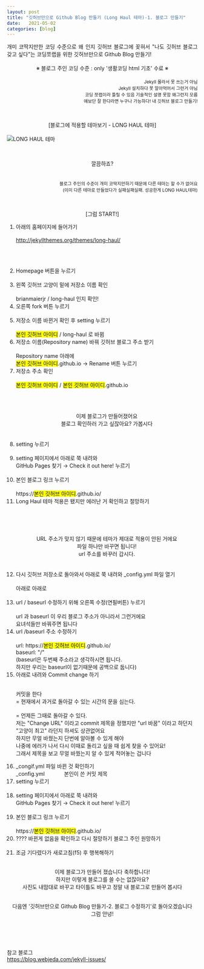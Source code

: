 ```yaml
---
layout: post
title: "깃허브만으로 Github Blog 만들기 (Long Haul 테마)-1. 블로그 만들기"
date:   2021-05-02
categories: [blog]
---
```



<p>
<div style="text-align:justify">개미 코딱지만한 코딩 수준으로 왜 인지 깃허브 블로그에 꽂혀서 "나도 깃허브 블로그 갖고 싶다"는 코딩쪼랩을 위한 깃허브만으로 Github Blog 만들기!</div><br />
<div style="text-align:center">※ 블로그 주인 코딩 수준 : only '생활코딩 html 기초' 수료 ※</div><br />
<div style="text-align:right"><small>Jekyll 몰라서 못 쓰는거 아님<br />
   Jekyll 설치하다 못 알아먹어서 그런거 아님<br />
  코딩 쪼랩이라 틀릴 수 있음 기술적인 설명 못함 왜그런지 모름<br />
  얘보단 잘 한다라면 누구나 가능하다! 내 깃허브 블로그 만들기!</small></div>
</p>
<br />

<p>
<div style="text-align:center">[블로그에 적용할 테마보기 - LONG HAUL 테마]</div>
<br />
<img src="{{ '/assets/210502/1.png' | prepend: site.baseurl }}" alt="LONG HAUL 테마"></p>

<p>
<br />
<div style="text-align:center">깔끔하죠?</div><br />
<br />
<div style="text-align:right"><small>블로그 주인의 수준이 개미 코딱지만하기 때문에 다른 테마는 할 수가 없어요<br />
(이미 다른 테마로 만들었다가 실패실패실패. 성공한게 LONG HAUL테마)</small></div>
</p>

<br />
<p><div style="text-align:center">[그럼 START!]</div></p>

<ol>
    <li>아래의 홈페이지에 들어가기</li>
<br />
<a href=" http://jekyllthemes.org/themes/long-haul/" target="_blank">http://jekyllthemes.org/themes/long-haul/</a>

<br /><br />
 <li>Homepage 버튼을 누르기</li> 
<br />
<img src="{{ '/assets/210502/2.jpg' | prepend: site.baseurl }}" alt="">


<br />
 <li>왼쪽 깃허브 고양이 밑에 저장소 이름 확인</li><br />
brianmaierjr / long-haul 인지 확인! 
<img src="{{ '/assets/210502/3.jpg' | prepend: site.baseurl }}" alt="">

<br />
 <li>오른쪽 fork 버튼 누르기</li> 
<br />
<img src="{{ '/assets/210502/4.jpg' | prepend: site.baseurl }}" alt="">

<br />
 <li>저장소 이름 바뀐거 확인 후 setting 누르기</li>
 <br />
<span style="background-color:yellow">본인 깃허브 아이디</span> / long-haul 로 바뀜 

<br />
<img src="{{ '/assets/210502/5.jpg' | prepend: site.baseurl }}" alt="">

<br />
 <li>저장소 이름(Repository name) 바꿔 깃허브 블로그 주소 받기 </li> 
 <br />
Repository name 아래에 <br />
<span style="background-color:yellow">본인 깃허브 아이디</span>.github.io   →  Rename 버튼 누르기 
<br />
<img src="{{ '/assets/210502/6.jpg' | prepend: site.baseurl }}" alt="">

<br />
 <li>저장소 주소 확인 </li> <br />
<span style="background-color:yellow">본인 깃허브 아이디</span> / <span style="background-color:yellow">본인 깃허브 아이디</span>.github.io 
<br />
<img src="{{ '/assets/210502/7.jpg' | prepend: site.baseurl }}" alt="">

<br /><br />
<div style="text-align:center">이제 블로그가 만들어졌어요 <br />
블로그 확인하러 가고 싶잖아요? 가봅시다</div><br />
<br />
 <li>setting 누르기 </li> 
<br />
<img src="{{ '/assets/210502/8.jpg' | prepend: site.baseurl }}" alt="">

<br />
 <li>setting 페이지에서 아래로 쭉 내려와<br/> 
   GitHub Pages 찾기  →  Check it out here! 누르기 </li> 
<br />
<img src="{{ '/assets/210502/9.jpg' | prepend: site.baseurl }}" alt="">

<br />
 <li>본인 블로그 링크 누르기</li> <br />
https://<span style="background-color:yellow">본인 깃허브 아이디</span>.github.io/
<br />
<img src="{{ '/assets/210502/10.jpg' | prepend: site.baseurl }}" alt="">

<br />
 <li>Long Haul 테마 적용은 됐지만 에러난 거 확인하고 절망하기</li> 
<br />
<img src="{{ '/assets/210502/11.png' | prepend: site.baseurl }}" alt="">

<br /><br />
<div style="text-align:center">URL 주소가 맞지 않기 때문에 테마가 제대로 적용이 안된 거에요<br /> 
파일 하나만 바꾸면 됩니다!<br />
url 주소를 바꾸러 갑시다.</div><br />

<br />
 <li>다시 깃허브 저장소로 돌아와서 아래로 쭉 내려와 _config.yml 파일 열기 </li> 
<br />
<img src="{{ '/assets/210502/12.jpg' | prepend: site.baseurl }}" alt="">
<br />
아래로 아래로<br /><br />
<img src="{{ '/assets/210502/13.jpg' | prepend: site.baseurl }}" alt="">

<br />
 <li>url / baseurl 수정하기 위해 오른쪽 수정(연필버튼) 누르기</li> 
<br />
 url 과 baseurl 이 우리 블로그 주소가 아니라서 그런거에요 
<br />
요녀석들만 바꿔주면 됩니다  
<br />
<img src="{{ '/assets/210502/14.jpg' | prepend: site.baseurl }}" alt="">

<br />
 <li>url /baseurl 주소 수정하기</li><br /> 
url: https://<span style="background-color:yellow">본인 깃허브 아이디</span>.github.io/<br /> 
baseurl: "/" 
<br />
(baseurl은 두번째 주소라고 생각하시면 됩니다.<br />
하지만 우리는 baseurl이 없기때문에 공백으로 둡니다)
<br />
<img src="{{ '/assets/210502/15.jpg' | prepend: site.baseurl }}" alt="">

<br />
 <li>아래로 내려와 Commit change 하기</li><br /> 

커밋을 한다<br /> 
= 현재에서 과거로 돌아갈 수 있는 시간의 문을 심는다.<br />  
= 언제든 그때로 돌아갈 수 있다.<br /> 
저는 "Change URL" 이라고 commit 제목을 정했지만 "url 바꿈" 이라고 하던지 "고양이 최고" 라던지 하셔도 상관없어요<br /> 
하지만 무얼 바꿨는지 단번에 알아볼 수 있게 해야 <br />
나중에 에러가 나서 다시 이때로 돌리고 싶을 때 쉽게 찾을 수 있어요!<br /> 
그래서 제목을 보고 무얼 바꿨는지 알 수 있게 적어놓는 겁니다<br />

<img src="{{ '/assets/210502/16.jpg' | prepend: site.baseurl }}" alt="">

<br />
 <li>_congif.yml 파일 바뀐 것 확인하기</li> 
     _config.yml &nbsp;&nbsp;&nbsp;&nbsp;&nbsp;&nbsp;&nbsp;&nbsp;&nbsp;&nbsp;&nbsp;&nbsp;본인이 쓴 커밋 제목 
<br />
<img src="{{ '/assets/210502/17.jpg' | prepend: site.baseurl }}" alt="">

<br />
 <li>setting 누르기 </li> 
<br />
<img src="{{ '/assets/210502/8.jpg' | prepend: site.baseurl }}" alt="">

<br />
 <li>setting 페이지에서 아래로 쭉 내려와<br/> 
   GitHub Pages 찾기  →  Check it out here! 누르기 </li> 
<br />
<img src="{{ '/assets/210502/9.jpg' | prepend: site.baseurl }}" alt="">

<br />
 <li>본인 블로그 링크 누르기</li> <br />
https://<span style="background-color:yellow">본인 깃허브 아이디</span>.github.io/
<br />
<img src="{{ '/assets/210502/10.jpg' | prepend: site.baseurl }}" alt="">

<br />
 <li>???? 바뀐게 없음을 확인하고 다시 절망하기 블로그 주인 원망하기 </li> 
<br />
<img src="{{ '/assets/210502/11.png' | prepend: site.baseurl }}" alt="">

<br />
 <li>조금 기다렸다가 새로고침(f5) 후 행복해하기</li> 
<br />
<img src="{{ '/assets/210502/18.jpg' | prepend: site.baseurl }}" alt="">


</ol>

<p><div style="text-align:center">이제 블로그가 만들어 졌습니다 축하합니다!<br />  
하지만 이렇게 블로그를 쓸 수는 없잖아요?<br />  
사진도 내맘대로 바꾸고 타이틀도 바꾸고 정말 내 블로그로 만들어 봅시다
   <br /><br />


다음엔 '깃허브만으로 Github Blog 만들기-2. 블로그 수정하기'로 돌아오겠습니다<br />
그럼 안녕!</div> 
</p>

<br />  <br />  <br />  
참고 블로그 
<br />
<a href="https://blog.webjeda.com/jekyll-issues/" target="_blank">https://blog.webjeda.com/jekyll-issues/</a>


